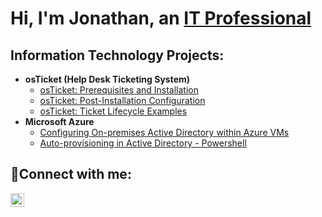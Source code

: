 <h1>Hi, I'm Jonathan, an <a href="https://www.linkedin.com/in/jonathan-moon-444541262/">IT Professional</a></h1>

<h2>Information Technology Projects:</h2>

- <b>osTicket (Help Desk Ticketing System)</b>
  - [osTicket: Prerequisites and Installation]()
  - [osTicket: Post-Installation Configuration]()
  - [osTicket: Ticket Lifecycle Examples]()
- <b>Microsoft Azure</b>
  - [Configuring On-premises Active Directory within Azure VMs]()
  - [Auto-provisioning in Active Directory - Powershell]()

<h2>🤳Connect with me:</h2>
<a href="https://www.linkedin.com/in/jonathan-moon-444541262/">
  <img align="left" alt="Jonathan | LinkedIn" width="22px" src="https://cdn.jsdelivr.net/npm/simple-icons@v3/icons/linkedin.svg" />
</a>
